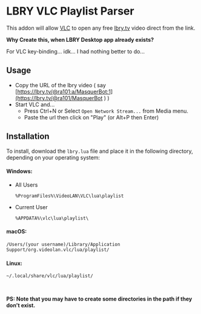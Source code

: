 # LBRY VLC Playlist Parser

This addon will allow [VLC](https://www.videolan.org/vlc/) to open any free [lbry.tv](https://lbry.tv/) video direct from the link.

**Why Create this, when LBRY Desktop app already exists?**

For VLC key-binding... idk... I had nothing better to do...

## Usage
- Copy the URL of the lbry video ( say [https://lbry.tv/@ra101:a/MasquerBot:1](https://lbry.tv/@ra101/MasquerBot ) )
- Start VLC and...
  - Press Ctrl+N or Select `Open Network Stream...` from Media menu.
  - Paste the url then click on "Play" (or Alt+P then Enter)

## Installation

To install, download the `lbry.lua` file and place it in the following directory, depending on your operating system:

#### Windows:

- All Users

  ``````
  %ProgramFiles%\VideoLAN\VLC\lua\playlist
  ``````

- Current User

  ``````
  %APPDATA%\vlc\lua\playlist\
  ``````

#### **macOS**:

```
/Users/(your username)/Library/Application Support/org.videolan.vlc/lua/playlist/
```

#### **Linux**:

```
~/.local/share/vlc/lua/playlist/
```

<br>

**PS: Note that you may have to create some directories in the path if they don’t exist.**
